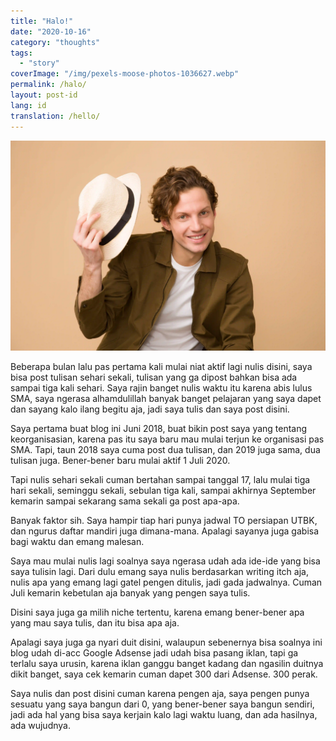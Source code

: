 ```yaml
---
title: "Halo!"
date: "2020-10-16"
category: "thoughts"
tags:
  - "story"
coverImage: "/img/pexels-moose-photos-1036627.webp"
permalink: /halo/
layout: post-id
lang: id
translation: /hello/
---
```


![](/img/pexels-moose-photos-1036627.webp)

Beberapa bulan lalu pas pertama kali mulai niat aktif lagi nulis disini, saya bisa post tulisan sehari sekali, tulisan yang ga dipost bahkan bisa ada sampai tiga kali sehari. Saya rajin banget nulis waktu itu karena abis lulus SMA, saya ngerasa alhamdulillah banyak banget pelajaran yang saya dapet dan sayang kalo ilang begitu aja, jadi saya tulis dan saya post disini.

Saya pertama buat blog ini Juni 2018, buat bikin post saya yang tentang keorganisasian, karena pas itu saya baru mau mulai terjun ke organisasi pas SMA. Tapi, taun 2018 saya cuma post dua tulisan, dan 2019 juga sama, dua tulisan juga. Bener-bener baru mulai aktif 1 Juli 2020.

Tapi nulis sehari sekali cuman bertahan sampai tanggal 17, lalu mulai tiga hari sekali, seminggu sekali, sebulan tiga kali, sampai akhirnya September kemarin sampai sekarang sama sekali ga post apa-apa.

Banyak faktor sih. Saya hampir tiap hari punya jadwal TO persiapan UTBK, dan ngurus daftar mandiri juga dimana-mana. Apalagi sayanya juga gabisa bagi waktu dan emang malesan.

Saya mau mulai nulis lagi soalnya saya ngerasa udah ada ide-ide yang bisa saya tulisin lagi. Dari dulu emang saya nulis berdasarkan writing itch aja, nulis apa yang emang lagi gatel pengen ditulis, jadi gada jadwalnya. Cuman Juli kemarin kebetulan aja banyak yang pengen saya tulis.

Disini saya juga ga milih niche tertentu, karena emang bener-bener apa yang mau saya tulis, dan itu bisa apa aja.

Apalagi saya juga ga nyari duit disini, walaupun sebenernya bisa soalnya ini blog udah di-acc Google Adsense jadi udah bisa pasang iklan, tapi ga terlalu saya urusin, karena iklan ganggu banget kadang dan ngasilin duitnya dikit banget, saya cek kemarin cuman dapet 300 dari Adsense. 300 perak.

Saya nulis dan post disini cuman karena pengen aja, saya pengen punya sesuatu yang saya bangun dari 0, yang bener-bener saya bangun sendiri, jadi ada hal yang bisa saya kerjain kalo lagi waktu luang, dan ada hasilnya, ada wujudnya.

